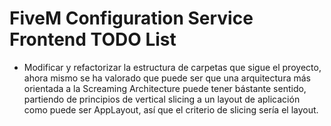 # FiveM Configuration Service Frontend TODO List

- Modificar y refactorizar la estructura de carpetas que sigue el proyecto, ahora mismo se ha valorado que puede ser que una arquitectura más orientada a la Screaming Architecture puede tener bástante sentido, partiendo de principios de vertical slicing a un layout de aplicación como puede ser AppLayout, así que el criterio de slicing sería el layout.
